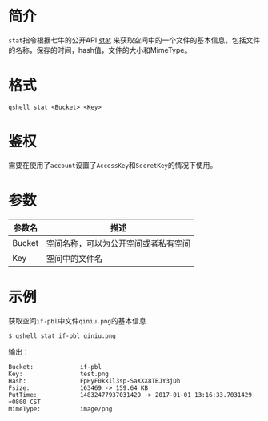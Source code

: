 # 简介

`stat`指令根据七牛的公开API [stat](http://developer.qiniu.com/code/v6/api/kodo-api/rs/stat.html) 来获取空间中的一个文件的基本信息，包括文件的名称，保存的时间，hash值，文件的大小和MimeType。

# 格式

```
qshell stat <Bucket> <Key>
```

# 鉴权

需要在使用了`account`设置了`AccessKey`和`SecretKey`的情况下使用。

# 参数

|参数名|描述|
|-----|-----|
|Bucket|空间名称，可以为公开空间或者私有空间|
|Key|空间中的文件名|


# 示例

获取空间`if-pbl`中文件`qiniu.png`的基本信息

```
$ qshell stat if-pbl qiniu.png
```

输出：

```
Bucket:             if-pbl
Key:                test.png
Hash:               FpHyF0kkil3sp-SaXXX8TBJY3jDh
Fsize:              163469 -> 159.64 KB
PutTime:            14832477937031429 -> 2017-01-01 13:16:33.7031429 +0800 CST
MimeType:           image/png
```
